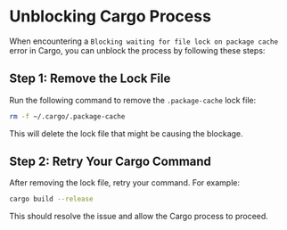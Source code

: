 # Unblocking Cargo Process

When encountering a `Blocking waiting for file lock on package cache` error in Cargo, you can unblock the process by following these steps:

## Step 1: Remove the Lock File
Run the following command to remove the `.package-cache` lock file:

```bash
rm -f ~/.cargo/.package-cache
```

This will delete the lock file that might be causing the blockage.

## Step 2: Retry Your Cargo Command
After removing the lock file, retry your command. For example:

```bash
cargo build --release
```

This should resolve the issue and allow the Cargo process to proceed.
